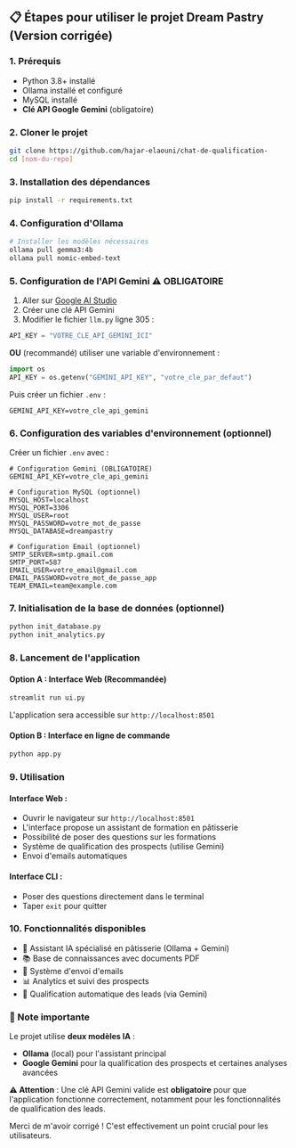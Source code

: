 ## 📋 Étapes pour utiliser le projet Dream Pastry (Version corrigée)

### 1. **Prérequis**
- Python 3.8+ installé
- Ollama installé et configuré
- MySQL installé 
- **Clé API Google Gemini** (obligatoire)

### 2. **Cloner le projet**
```bash
git clone https://github.com/hajar-elaouni/chat-de-qualification-
cd [nom-du-repo]
```

### 3. **Installation des dépendances**
```bash
pip install -r requirements.txt
```

### 4. **Configuration d'Ollama**
```bash
# Installer les modèles nécessaires
ollama pull gemma3:4b
ollama pull nomic-embed-text
```

### 5. **Configuration de l'API Gemini** ⚠️ **OBLIGATOIRE**
1. Aller sur [Google AI Studio](https://makersuite.google.com/app/apikey)
2. Créer une clé API Gemini
3. Modifier le fichier `llm.py` ligne 305 :
```python
API_KEY = "VOTRE_CLE_API_GEMINI_ICI"
```

**OU** (recommandé) utiliser une variable d'environnement :
```python
import os
API_KEY = os.getenv("GEMINI_API_KEY", "votre_cle_par_defaut")
```

Puis créer un fichier `.env` :
```env
GEMINI_API_KEY=votre_cle_api_gemini
```

### 6. **Configuration des variables d'environnement** (optionnel)
Créer un fichier `.env` avec :
```env
# Configuration Gemini (OBLIGATOIRE)
GEMINI_API_KEY=votre_cle_api_gemini

# Configuration MySQL (optionnel)
MYSQL_HOST=localhost
MYSQL_PORT=3306
MYSQL_USER=root
MYSQL_PASSWORD=votre_mot_de_passe
MYSQL_DATABASE=dreampastry

# Configuration Email (optionnel)
SMTP_SERVER=smtp.gmail.com
SMTP_PORT=587
EMAIL_USER=votre_email@gmail.com
EMAIL_PASSWORD=votre_mot_de_passe_app
TEAM_EMAIL=team@example.com
```

### 7. **Initialisation de la base de données** (optionnel)
```bash
python init_database.py
python init_analytics.py
```

### 8. **Lancement de l'application**

#### Option A : Interface Web (Recommandée)
```bash
streamlit run ui.py
```
L'application sera accessible sur `http://localhost:8501`

#### Option B : Interface en ligne de commande
```bash
python app.py
```

### 9. **Utilisation**

#### Interface Web :
- Ouvrir le navigateur sur `http://localhost:8501`
- L'interface propose un assistant de formation en pâtisserie
- Possibilité de poser des questions sur les formations
- Système de qualification des prospects (utilise Gemini)
- Envoi d'emails automatiques

#### Interface CLI :
- Poser des questions directement dans le terminal
- Taper `exit` pour quitter

### 10. **Fonctionnalités disponibles**
- 🤖 Assistant IA spécialisé en pâtisserie (Ollama + Gemini)
- 📚 Base de connaissances avec documents PDF
- 📧 Système d'envoi d'emails
- 📊 Analytics et suivi des prospects
- 🎯 Qualification automatique des leads (via Gemini)

### 📝 Note importante
Le projet utilise **deux modèles IA** :
- **Ollama** (local) pour l'assistant principal
- **Google Gemini** pour la qualification des prospects et certaines analyses avancées

**⚠️ Attention** : Une clé API Gemini valide est **obligatoire** pour que l'application fonctionne correctement, notamment pour les fonctionnalités de qualification des leads.

Merci de m'avoir corrigé ! C'est effectivement un point crucial pour les utilisateurs.
